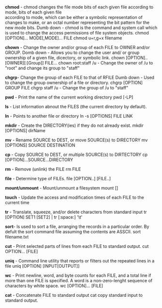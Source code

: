 **chmod** - chmod changes the file mode bits of each given file according to mode, bits of each given file  
according to mode, which can be either a symbolic representation of changes to make, or an octal number
representing the bit pattern for the new mode bits. 
Dumb down - chmod is the command and system call which is used to change the access permissions of file 
system objects. 
chmod [OPTION]... MODE[,MODE]... FILE
chmod u+r,g+x filename


**chown** - Change the owner and/or group of each FILE to OWNER and/or GROUP. 
Domb down - Allows you to change the user and/ or group ownership of a given file, dicectory, or symbolic link. 
chown [OPTION].. [OWNER][:[Group]] FILE...
chown root:staff /u - Change the owner of /u to "root" and change its group to "staff"

**chgrp**- Change the group of each FILE to that of RFILE
Dumb down - Used to change the group ownership of a file or directory. 
chgrp [OPTION] GROUP FILE 
chgrp staff /u - Change the group of /u to "staff" 

**pwd** - Print the name of the current working directory
pwd [-LP]

**ls** - List information abnout the FILES (the current directory by default).

**ln** - Points to another file or directory 
ln -s [OPTIONS] FILE LINK 

**mkdir** - Create the DIRECTORY(ies) if they do not already exist. 
mkdir [OPTIONS] dirName 

**mv** - Rename SOURCE to DEST, or move SOURCE(s) to DIRECTORY
mv [OPTIONS] SOURCE DESTINATION

**cp** - Copy SOURCE to DEST, or multiple SOURCE(s) to DIRTECTORY
cp [OPTION]...SOURCE...DIRECTORY

**rm** - Remove (unlink) the FILE
rm FILE

**file** - Determine type of FILEs.
file [OPTION..] [FILE..]

**mount/unmount** - Mount/unmount a filesystem
mount <operation> <mountpoint> [<target>] 

**touch** - Update the access and modification times of each FILE to the current time

**tr** - Translate, squeeze, and/or delete characters from standard input
tr [OPTION] SET1 [SET2] 
| tr [:space:] '\t' 

**sort**- Is used to sort a file, arranging the records in a particular order. By defult
the sort command file assuming the contents are ASSCII.
sort filename.txt

**cut** - Print selected parts of lines from each FILE to standard output. 
cut OPTION... [FILE] 

**uniq** - Command line utility that reports or filters out the repeated lines in a file
uniq [OPTION] [INPUT[OUTPUT]]

**wc** - Print newline, word, and byte counts for each FILE, and a total line if more than one FILE 
is specified. A word is a non-zero-lenght sequence of characters by white space. 
wc [OPTION]... [FILE] 

**cat** - Concatenate FILE to standard output
cat copy standard input to standard output. 
